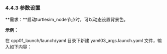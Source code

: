 ### 4.4.3 参数设置

**需求：**启动turtlesim\_node节点时，可以动态设置背景色。

**示例：**

在 cpp01\_launch/launch/yaml 目录下新建 yaml03\_args.launch.yaml 文件，输入如下内容：


